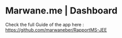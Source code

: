 # Marwane.me | Dashboard 

Check the full Guide of the app here : https://github.com/marwaneber/RapportMS-JEE
